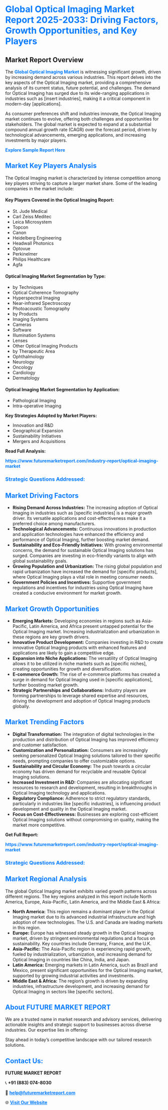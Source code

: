 <h1 style="color: #007BFF;">Global Optical Imaging Market Report 2025-2033: Driving Factors, Growth Opportunities, and Key Players</h1>

<section id="overview">
<h2>Market Report Overview</h2>
<p>The <a href="https://www.futuremarketreport.com/industry-report/optical-imaging-market" style="color: #007BFF; text-decoration: none;"><strong>Global Optical Imaging Market</strong></a> is witnessing significant growth, driven by increasing demand across various industries. This report delves into the key aspects of the Optical Imaging market, providing a comprehensive analysis of its current status, future potential, and challenges. The demand for Optical Imaging has surged due to its wide-ranging applications in industries such as [insert industries], making it a critical component in modern-day [applications].</p>
<p>As consumer preferences shift and industries innovate, the Optical Imaging market continues to evolve, offering both challenges and opportunities for stakeholders. The global market is expected to expand at a substantial compound annual growth rate (CAGR) over the forecast period, driven by technological advancements, emerging applications, and increasing investments by major players.</p>
</section>

<section id="overview">
<p><a href="https://www.futuremarketreport.com/request-sample/reportId=63184" style="color: #007BFF; text-decoration: none;"><strong>Explore Sample Report Here</strong></a></p>
</section>

<section id="key-players">
<h2 style="color: #007BFF;">Market Key Players Analysis</h2>
<p>The Optical Imaging market is characterized by intense competition among key players striving to capture a larger market share. Some of the leading companies in the market include:</p>
<h4>Key Players Covered in the Optical Imaging Report:</h4>
<ul><li>St. Jude Medical</li><li>Carl Zeiss Meditec</li><li>Leica Microsystem</li><li>Topcon</li><li>Canon</li><li>Heidelberg Engineering</li><li>Headwall Photonics</li><li>Optovue</li><li>Perkinelmer</li><li>Philips Healthcare</li><li>Agfa</li></ul>
<h4>Optical Imaging Market Segmentation by Type:</h4>
<ul><li>by Techniques</li><li>Optical Coherence Tomography</li><li>Hyperspectral Imaging</li><li>Near-infrared Spectroscopy</li><li>Photoacoustic Tomography</li><li>by Products</li><li>Imaging Systems</li><li>Cameras</li><li>Software</li><li>Illumination Systems</li><li>Lenses</li><li>Other Optical Imaging Products</li><li>by Therapeutic Area</li><li>Ophthalmology</li><li>Neurology</li><li>Oncology</li><li>Cardiology</li><li>Dermatology</li></ul>

<h4>Optical Imaging Market Segmentation by Application:</h4>
<ul><li>Pathological Imaging</li><li>Intra-operative Imaging</li></ul>
<p><strong>Key Strategies Adopted by Market Players:</strong></p>
<ul>
<li>Innovation and R&D</li>
<li>Geographical Expansion</li>
<li>Sustainability Initiatives</li>
<li>Mergers and Acquisitions</li>
</ul>
</section>

<section>
<p><strong>Read Full Analysis: </strong></p><a href="https://www.futuremarketreport.com/industry-report/optical-imaging-market" style="color: #007BFF; text-decoration: none;"><strong>https://www.futuremarketreport.com/industry-report/optical-imaging-market</strong></a>
<h3 style="color: #007BFF;">Strategic Questions Addressed:</h3>
</section>

<section id="driving-factors">
<h2 style="color: #007BFF;">Market Driving Factors</h2>
<ul>
<li><strong>Rising Demand Across Industries:</strong> The increasing adoption of Optical Imaging in industries such as [specific industries] is a major growth driver. Its versatile applications and cost-effectiveness make it a preferred choice among manufacturers.</li>
<li><strong>Technological Advancements:</strong> Continuous innovations in production and application technologies have enhanced the efficiency and performance of Optical Imaging, further boosting market demand.</li>
<li><strong>Sustainability and Eco-Friendly Initiatives:</strong> With growing environmental concerns, the demand for sustainable Optical Imaging solutions has surged. Companies are investing in eco-friendly variants to align with global sustainability goals.</li>
<li><strong>Growing Population and Urbanization:</strong> The rising global population and rapid urbanization have increased the demand for [specific products], where Optical Imaging plays a vital role in meeting consumer needs.</li>
<li><strong>Government Policies and Incentives:</strong> Supportive government regulations and incentives for industries using Optical Imaging have created a conducive environment for market growth.</li>
</ul>
</section>

<section id="growth-opportunities">
<h2 style="color: #007BFF;">Market Growth Opportunities</h2>
<ul>
<li><strong>Emerging Markets:</strong> Developing economies in regions such as Asia-Pacific, Latin America, and Africa present untapped potential for the Optical Imaging market. Increasing industrialization and urbanization in these regions are key growth drivers.</li>
<li><strong>Innovative Product Development:</strong> Companies investing in R&D to create innovative Optical Imaging products with enhanced features and applications are likely to gain a competitive edge.</li>
<li><strong>Expansion into Niche Applications:</strong> The versatility of Optical Imaging allows it to be utilized in niche markets such as [specific niches], creating opportunities for growth and diversification.</li>
<li><strong>E-commerce Growth:</strong> The rise of e-commerce platforms has created a surge in demand for Optical Imaging used in [specific applications], further boosting market growth.</li>
<li><strong>Strategic Partnerships and Collaborations:</strong> Industry players are forming partnerships to leverage shared expertise and resources, driving the development and adoption of Optical Imaging products globally.</li>
</ul>
</section>

<section id="trending-factors">
<h2 style="color: #007BFF;">Market Trending Factors</h2>
<ul>
<li><strong>Digital Transformation:</strong> The integration of digital technologies in the production and distribution of Optical Imaging has improved efficiency and customer satisfaction.</li>
<li><strong>Customization and Personalization:</strong> Consumers are increasingly seeking personalized Optical Imaging solutions tailored to their specific needs, prompting companies to offer customizable options.</li>
<li><strong>Sustainability and Circular Economy:</strong> The push towards a circular economy has driven demand for recyclable and reusable Optical Imaging solutions.</li>
<li><strong>Increased Investment in R&D:</strong> Companies are allocating significant resources to research and development, resulting in breakthroughs in Optical Imaging technology and applications.</li>
<li><strong>Regulatory Compliance:</strong> Adherence to strict regulatory standards, particularly in industries like [specific industries], is influencing product development and quality in the Optical Imaging market.</li>
<li><strong>Focus on Cost-Effectiveness:</strong> Businesses are exploring cost-efficient Optical Imaging solutions without compromising on quality, making the market more competitive.</li>
</ul>
</section>

<section>
<p><strong>Get Full Report: </strong></p><a href="https://www.futuremarketreport.com/industry-report/optical-imaging-market" style="color: #007BFF; text-decoration: none;"><strong>https://www.futuremarketreport.com/industry-report/optical-imaging-market</strong></a>
<h3 style="color: #007BFF;">Strategic Questions Addressed:</h3>
</section>


<section id="regional-analysis">
<h2 style="color: #007BFF;">Market Regional Analysis</h2>
<p>The global Optical Imaging market exhibits varied growth patterns across different regions. The key regions analyzed in this report include North America, Europe, Asia-Pacific, Latin America, and the Middle East & Africa:</p>
<ul>
<li><strong>North America:</strong> This region remains a dominant player in the Optical Imaging market due to its advanced industrial infrastructure and high adoption of new technologies. The U.S. and Canada are leading markets in this region.</li>
<li><strong>Europe:</strong> Europe has witnessed steady growth in the Optical Imaging market, driven by stringent environmental regulations and a focus on sustainability. Key countries include Germany, France, and the U.K.</li>
<li><strong>Asia-Pacific:</strong> The Asia-Pacific region is experiencing rapid growth, fueled by industrialization, urbanization, and increasing demand for Optical Imaging in countries like China, India, and Japan.</li>
<li><strong>Latin America:</strong> Emerging markets in Latin America, such as Brazil and Mexico, present significant opportunities for the Optical Imaging market, supported by growing industrial activities and investments.</li>
<li><strong>Middle East & Africa:</strong> The region’s growth is driven by expanding industries, infrastructure development, and increasing demand for Optical Imaging in sectors like [specific sectors].</li>
</ul>
</section>

<footer>
<h2 style="color: #007BFF;">About FUTURE MARKET REPORT</h2>
<p>We are a trusted name in market research and advisory services, delivering actionable insights and strategic support to businesses across diverse industries. Our expertise lies in offering:</p>

<p>Stay ahead in today’s competitive landscape with our tailored research solutions.</p>

<h2 style="color: #007BFF;">Contact Us:</h2>
<p><strong>FUTURE MARKET REPORT</strong></p>
<p>📞 <strong>+91 (883) 074-8030</strong></p>
<p>📧 <strong><a href="mailto:help@futuremarketreport.com" style="color: #007BFF;">help@futuremarketreport.com</a></strong></p>
<p>🌐 <strong><a href="https://www.futuremarketreport.com/" style="color: #007BFF;">Visit Our Website</a></strong></p>
</footer>